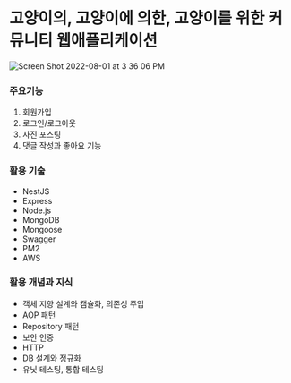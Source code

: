 # 고양이의, 고양이에 의한, 고양이를 위한 커뮤니티 웹애플리케이션

![Screen Shot 2022-08-01 at 3 36 06 PM](https://user-images.githubusercontent.com/71416000/182086918-0e23a205-b9b9-42c3-9e12-d3734db98703.jpg)

### 주요기능
1. 회원가입
2. 로그인/로그아웃
3. 사진 포스팅
4. 댓글 작성과 좋아요 기능

### 활용 기술
- NestJS
- Express
- Node.js
- MongoDB
- Mongoose
- Swagger
- PM2
- AWS

### 활용 개념과 지식
- 객체 지향 설계와 캠슐화, 의존성 주입
- AOP 패턴
- Repository 패턴
- 보안 인증
- HTTP
- DB 설계와 정규화
- 유닛 테스팅, 통합 테스팅
